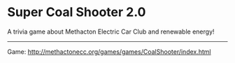# Super Coal Shooter 2.0
A trivia game about Methacton Electric Car Club and renewable energy! 

---

Game: http://methactonecc.org/games/games/CoalShooter/index.html
